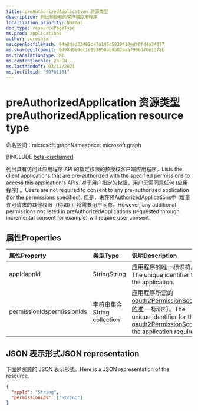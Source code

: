 ```yaml
---
title: preAuthorizedApplication 资源类型
description: 列出预授权的客户端应用程序
localization_priority: Normal
doc_type: resourcePageType
ms.prod: applications
author: sureshja
ms.openlocfilehash: 94a8dad23492ca7a145c5839410edf0fd4a34877
ms.sourcegitcommit: 9d98d9e9cc1e193850ab9b82aaaf906d70e1378b
ms.translationtype: MT
ms.contentlocale: zh-CN
ms.lasthandoff: 03/12/2021
ms.locfileid: "50761161"
---
```

# <a name="preauthorizedapplication-resource-type"></a><span data-ttu-id="e570f-103">preAuthorizedApplication 资源类型</span><span class="sxs-lookup"><span data-stu-id="e570f-103">preAuthorizedApplication resource type</span></span>

<span data-ttu-id="e570f-104">命名空间：microsoft.graph</span><span class="sxs-lookup"><span data-stu-id="e570f-104">Namespace: microsoft.graph</span></span>

[!INCLUDE [beta-disclaimer](../../includes/beta-disclaimer.md)]

<span data-ttu-id="e570f-105">列出具有访问此应用程序 API 的指定权限的预授权客户端应用程序。</span><span class="sxs-lookup"><span data-stu-id="e570f-105">Lists the client applications that are pre-authorized with the specified permissions to access this application's APIs.</span></span> <span data-ttu-id="e570f-106">对于用户指定的权限，用户无需同意任何 (应用程序) 。</span><span class="sxs-lookup"><span data-stu-id="e570f-106">Users are not required to consent to any pre-authorized application (for the permissions specified).</span></span> <span data-ttu-id="e570f-107">但是，未在预AuthorizedApplications中 (增量许可请求的其他权限（例如) ）将需要用户同意。</span><span class="sxs-lookup"><span data-stu-id="e570f-107">However, any additional permissions not listed in preAuthorizedApplications (requested through incremental consent for example) will require user consent.</span></span>

## <a name="properties"></a><span data-ttu-id="e570f-108">属性</span><span class="sxs-lookup"><span data-stu-id="e570f-108">Properties</span></span>

| <span data-ttu-id="e570f-109">属性</span><span class="sxs-lookup"><span data-stu-id="e570f-109">Property</span></span> | <span data-ttu-id="e570f-110">类型</span><span class="sxs-lookup"><span data-stu-id="e570f-110">Type</span></span> | <span data-ttu-id="e570f-111">说明</span><span class="sxs-lookup"><span data-stu-id="e570f-111">Description</span></span> |
|:---------------|:--------|:----------|
|<span data-ttu-id="e570f-112">appId</span><span class="sxs-lookup"><span data-stu-id="e570f-112">appId</span></span>|<span data-ttu-id="e570f-113">String</span><span class="sxs-lookup"><span data-stu-id="e570f-113">String</span></span>| <span data-ttu-id="e570f-114">应用程序的唯一标识符。</span><span class="sxs-lookup"><span data-stu-id="e570f-114">The unique identifier for the application.</span></span> |
|<span data-ttu-id="e570f-115">permissionIds</span><span class="sxs-lookup"><span data-stu-id="e570f-115">permissionIds</span></span>|<span data-ttu-id="e570f-116">字符串集合</span><span class="sxs-lookup"><span data-stu-id="e570f-116">String collection</span></span>| <span data-ttu-id="e570f-117">应用程序所需的 [oauth2PermissionScopes 的唯](permissionscope.md) 一标识符。</span><span class="sxs-lookup"><span data-stu-id="e570f-117">The unique identifier for the [oauth2PermissionScopes](permissionscope.md) the application requires.</span></span> |

## <a name="json-representation"></a><span data-ttu-id="e570f-118">JSON 表示形式</span><span class="sxs-lookup"><span data-stu-id="e570f-118">JSON representation</span></span>
<span data-ttu-id="e570f-119">下面是资源的 JSON 表示形式。</span><span class="sxs-lookup"><span data-stu-id="e570f-119">Here is a JSON representation of the resource.</span></span>

<!-- {
  "blockType": "resource",
  "optionalProperties": [

  ],
  "@odata.type": "microsoft.graph.preAuthorizedApplication"
}-->

```json
{
  "appId": "String",
  "permissionIds": ["String"]
}

```


<!-- uuid: 8fcb5dbc-d5aa-4681-8e31-b001d5168d79
2015-10-25 14:57:30 UTC -->
<!--
{
  "type": "#page.annotation",
  "description": "preAuthorizedApplication resource",
  "keywords": "",
  "section": "documentation",
  "tocPath": "",
  "suppressions": []
}
-->


